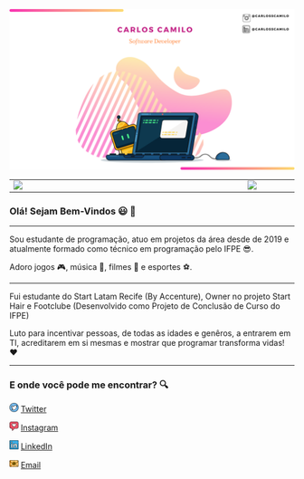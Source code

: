 ![capa github](https://github.com/carlosscamilo/carlosscamilo/blob/main/images/Carlos%20Camilo%20GitHub%20Pronta.png)  


<!--
**carlosscamilo/carlosscamilo** is a ✨ _special_ ✨ repository because its `README.md` (this file) appears on your GitHub profile.

Here are some ideas to get you started:

- 🔭 I’m currently working on ...
- 🌱 I’m currently learning ...
- 👯 I’m looking to collaborate on ...
- 🤔 I’m looking for help with ...
- 💬 Ask me about ...
- 📫 How to reach me: ...
- 😄 Pronouns: ...
- ⚡ Fun fact: ...
-->
<center>
<table>
    <tr>
        <td><img width="400px" align="left" src="https://github-readme-stats.vercel.app/api/top-langs/?username=carlosscamilo&hide=html&layout=compact&theme=buefy" /></td>
        <td><img width="495px" align="left" src="https://github-readme-stats.vercel.app/api?username=carlosscamilo&theme=buefy"/></td>
    </tr>   
</table>
</center>  

### Olá! Sejam Bem-Vindos :smiley: 👋

---

Sou estudante de programação, atuo em projetos da área desde de 2019 e atualmente formado como técnico em programação pelo IFPE :sunglasses:.

Adoro jogos :video_game:, música :guitar:, filmes :cinema: e esportes :soccer:.

---

Fui estudante do Start Latam Recife (By Accenture), Owner no projeto Start Hair e Footclube (Desenvolvido como Projeto de Conclusão de Curso do IFPE)

Luto para incentivar pessoas, de todas as idades e genêros, a entrarem em TI, acreditarem em si mesmas e mostrar que programar transforma vidas! :hearts:

---

### E onde você pode me encontrar? :mag:

<a href="https://twitter.com/carlosscamilo"><img src="https://github.com/carlosscamilo/carlosscamilo/blob/main/images/twitter.png" width="16"></img></a> [Twitter](https://twitter.com/carlosscamilo)   

<a href="https://www.instagram.com/carlosscamilo/"><img src="https://github.com/carlosscamilo/carlosscamilo/blob/main/images/instagram.png" width="16"></img></a> [Instagram](https://www.instagram.com/carlosscamilo)  

<a href="https://www.linkedin.com/in/carlosscamilo"><img src="https://github.com/carlosscamilo/carlosscamilo/blob/main/images/linkedin%20(1).png" width="16"></img></a> [LinkedIn](https://www.linkedin.com/in/carlosscamilo)  

<a href="mailto:carlos_camilo250@hotmail.com"><img src="https://github.com/carlosscamilo/carlosscamilo/blob/main/images/email.png" width="16"></img></a> [Email](mailto:carlos_camilo250@hotmail.com)  
